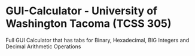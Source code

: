 # GUI-Calculator - University of Washington Tacoma (TCSS 305)
Full GUI Calculator that has tabs for Binary, Hexadecimal, BIG Integers and Decimal Arithmetic Operations
